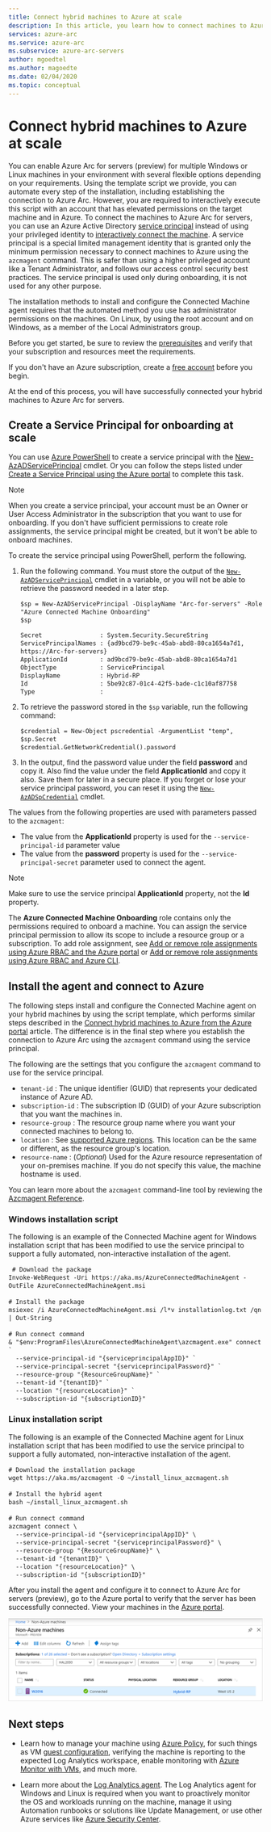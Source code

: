 ```yaml
---
title: Connect hybrid machines to Azure at scale
description: In this article, you learn how to connect machines to Azure using Azure Arc for servers (preview) using a service principal.
services: azure-arc
ms.service: azure-arc
ms.subservice: azure-arc-servers
author: mgoedtel
ms.author: magoedte
ms.date: 02/04/2020
ms.topic: conceptual
---
```

# Connect hybrid machines to Azure at scale

You can enable Azure Arc for servers (preview) for multiple Windows or Linux machines in your environment with several flexible options depending on your requirements. Using the template script we provide, you can automate every step of the installation, including establishing the connection to Azure Arc. However, you are required to interactively execute this script with an account that has elevated permissions on the target machine and in Azure. To connect the machines to Azure Arc for servers, you can use an Azure Active Directory [service principal](../../active-directory/develop/app-objects-and-service-principals.md) instead of using your privileged identity to [interactively connect the machine](quickstart-onboard-portal.md). A service principal is a special limited management identity that is granted only the minimum permission necessary to connect machines to Azure using the `azcmagent` command. This is safer than using a higher privileged account like a Tenant Administrator, and follows our access control security best practices. The service principal is used only during onboarding, it is not used for any other purpose.  

The installation methods to install and configure the Connected Machine agent requires that the automated method you use has  administrator permissions on the machines. On Linux, by using the root account and on Windows, as a member of the Local Administrators group.

Before you get started, be sure to review the [prerequisites](overview.md#prerequisites) and verify that your subscription and resources meet the requirements.

If you don't have an Azure subscription, create a [free account](https://azure.microsoft.com/free/?WT.mc_id=A261C142F) before you begin.

At the end of this process, you will have successfully connected your hybrid machines to Azure Arc for servers.

## Create a Service Principal for onboarding at scale

You can use [Azure PowerShell](/powershell/azure/install-az-ps) to create a service principal with the [New-AzADServicePrincipal](/powershell/module/Az.Resources/New-AzADServicePrincipal) cmdlet. Or you can follow the steps listed under [Create a Service Principal using the Azure portal](../../active-directory/develop/howto-create-service-principal-portal.md) to complete this task.

> [!NOTE]
> When you create a service principal, your account must be an Owner or User Access Administrator in the subscription that you want to use for onboarding. If you don't have sufficient permissions to create role assignments, the service principal might be created, but it won't be able to onboard machines.
>

To create the service principal using PowerShell, perform the following.

1. Run the following command. You must store the output of the [`New-AzADServicePrincipal`](/powershell/module/az.resources/new-azadserviceprincipal) cmdlet in a variable, or you will not be able to retrieve the password needed in a later step.

    ```azurepowershell-interactive
    $sp = New-AzADServicePrincipal -DisplayName "Arc-for-servers" -Role "Azure Connected Machine Onboarding"
    $sp
    ```

    ```output
    Secret                : System.Security.SecureString
    ServicePrincipalNames : {ad9bcd79-be9c-45ab-abd8-80ca1654a7d1, https://Arc-for-servers}
    ApplicationId         : ad9bcd79-be9c-45ab-abd8-80ca1654a7d1
    ObjectType            : ServicePrincipal
    DisplayName           : Hybrid-RP
    Id                    : 5be92c87-01c4-42f5-bade-c1c10af87758
    Type                  :
    ```

2. To retrieve the password stored in the `$sp` variable, run the following command:

    ```azurepowershell-interactive
    $credential = New-Object pscredential -ArgumentList "temp", $sp.Secret
    $credential.GetNetworkCredential().password
    ```

3. In the output, find the password value under the field **password** and copy it. Also find the value under the field **ApplicationId** and copy it also. Save them for later in a secure place. If you forget or lose your service principal password, you can reset it using the [`New-AzADSpCredential`](/powershell/module/azurerm.resources/new-azurermadspcredential) cmdlet.

The values from the following properties are used with parameters passed to the `azcmagent`:

* The value from the **ApplicationId** property is used for the `--service-principal-id` parameter value
* The value from the **password** property is used for the  `--service-principal-secret` parameter used to connect the agent.

> [!NOTE]
> Make sure to use the service principal **ApplicationId** property, not the **Id** property.
>

The **Azure Connected Machine Onboarding** role contains only the permissions required to onboard a machine. You can assign the service principal permission to allow its scope to include a resource group or a subscription. To add role assignment, see [Add or remove role assignments using Azure RBAC and the Azure portal](../../role-based-access-control/role-assignments-portal.md) or [Add or remove role assignments using Azure RBAC and Azure CLI](../../role-based-access-control/role-assignments-cli.md).

## Install the agent and connect to Azure

The following steps install and configure the Connected Machine agent on your hybrid machines by using the script template, which performs similar steps described in the [Connect hybrid machines to Azure from the Azure portal](quickstart-onboard-portal.md) article. The difference is in the final step where you establish the connection to Azure Arc using the `azcmagent` command using the service principal. 

The following are the settings that you configure the `azcmagent` command to use for the service principal.

* `tenant-id` : The unique identifier (GUID) that represents your dedicated instance of Azure AD.
* `subscription-id` : The subscription ID (GUID) of your Azure subscription that you want the machines in.
* `resource-group` : The resource group name where you want your connected machines to belong to.
* `location` : See [supported Azure regions](overview.md#supported-regions). This location can be the same or different, as the resource group's location.
* `resource-name` : (*Optional*) Used for the Azure resource representation of your on-premises machine. If you do not specify this value, the machine hostname is used.

You can learn more about the `azcmagent` command-line tool by reviewing the [Azcmagent Reference](azcmagent-reference.md).

### Windows installation script

The following is an example of the Connected Machine agent for Windows installation script that has been modified to use the service principal to support a fully automated, non-interactive installation of the agent.

```
 # Download the package
Invoke-WebRequest -Uri https://aka.ms/AzureConnectedMachineAgent -OutFile AzureConnectedMachineAgent.msi

# Install the package
msiexec /i AzureConnectedMachineAgent.msi /l*v installationlog.txt /qn | Out-String

# Run connect command
& "$env:ProgramFiles\AzureConnectedMachineAgent\azcmagent.exe" connect `
  --service-principal-id "{serviceprincipalAppID}" `
  --service-principal-secret "{serviceprincipalPassword}" `
  --resource-group "{ResourceGroupName}" `
  --tenant-id "{tenantID}" `
  --location "{resourceLocation}" `
  --subscription-id "{subscriptionID}"
```

### Linux installation script

The following is an example of the Connected Machine agent for Linux installation script that has been modified to use the service principal to support a fully automated, non-interactive installation of the agent.

```
# Download the installation package
wget https://aka.ms/azcmagent -O ~/install_linux_azcmagent.sh

# Install the hybrid agent
bash ~/install_linux_azcmagent.sh

# Run connect command
azcmagent connect \
  --service-principal-id "{serviceprincipalAppID}" \
  --service-principal-secret "{serviceprincipalPassword}" \
  --resource-group "{ResourceGroupName}" \
  --tenant-id "{tenantID}" \
  --location "{resourceLocation}" \
  --subscription-id "{subscriptionID}"
```

After you install the agent and configure it to connect to Azure Arc for servers (preview), go to the Azure portal to verify that the server has been successfully connected. View your machines in the [Azure portal](https://aka.ms/hybridmachineportal).

![A successful server connection](./media/quickstart-onboard/arc-for-servers-successful-onboard.png)

## Next steps

- Learn how to manage your machine using [Azure Policy](../../governance/policy/overview.md), for such things as VM [guest configuration](../../governance/policy/concepts/guest-configuration.md), verifying the machine is reporting to the expected Log Analytics workspace, enable monitoring with [Azure Monitor with VMs](../../azure-monitor/insights/vminsights-enable-at-scale-policy.md), and much more.

- Learn more about the [Log Analytics agent](../../azure-monitor/platform/log-analytics-agent.md). The Log Analytics agent for Windows and Linux is required when you want to proactively monitor the OS and workloads running on the machine, manage it using Automation runbooks or solutions like Update Management, or use other Azure services like [Azure Security Center](../../security-center/security-center-intro.md).
